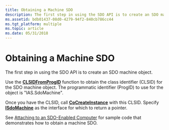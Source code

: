 ```yaml
---
title: Obtaining a Machine SDO
description: The first step in using the SDO API is to create an SDO machine object.
ms.assetid: bdb01437-08d0-4279-94f2-840cb786cc44
ms.tgt_platform: multiple
ms.topic: article
ms.date: 05/31/2018
---
```


# Obtaining a Machine SDO

The first step in using the SDO API is to create an SDO machine object.

Use the [**CLSIDFromProgID**](https://msdn.microsoft.com/en-us/library/ms688386(v=VS.85).aspx) function to obtain the class identifier (CLSID) for the SDO machine object. The programmatic identifier (ProgID) to use for the object is "IAS.SdoMachine".

Once you have the CLSID, call [**CoCreateInstance**](https://msdn.microsoft.com/en-us/library/ms686615(v=VS.85).aspx) with this CLSID. Specify [**ISdoMachine**](https://docs.microsoft.com/windows/desktop/api/sdoias/nn-sdoias-isdomachine) as the interface for which to return a pointer.

See [Attaching to an SDO-Enabled Computer](https://docs.microsoft.com/windows/desktop/Nps/sdo-attaching-to-an-sdo-enabled-computer) for sample code that demonstrates how to obtain a machine SDO.

 

 




